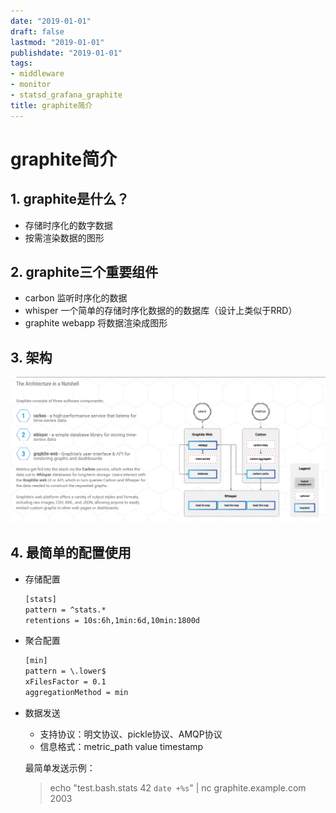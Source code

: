 ```yaml
---
date: "2019-01-01"
draft: false
lastmod: "2019-01-01"
publishdate: "2019-01-01"
tags:
- middleware
- monitor
- statsd_grafana_graphite
title: graphite简介
---
```


# graphite简介

## 1. graphite是什么？

* 存储时序化的数字数据
* 按需渲染数据的图形

## 2. graphite三个重要组件

* carbon 监听时序化的数据
* whisper 一个简单的存储时序化数据的的数据库（设计上类似于RRD）
* graphite webapp 将数据渲染成图形

## 3. 架构

![架构](../../../picture/graphite-architecture.png)

## 4. 最简单的配置使用

* 存储配置

    ```txt
    [stats]
    pattern = ^stats.*
    retentions = 10s:6h,1min:6d,10min:1800d
    ```
* 聚合配置
    ```txt
    [min]
    pattern = \.lower$
    xFilesFactor = 0.1
    aggregationMethod = min
    ```
* 数据发送
   * 支持协议：明文协议、pickle协议、AMQP协议
   * 信息格式：metric_path value timestamp

   最简单发送示例：
   > echo "test.bash.stats 42 `date +%s`" | nc graphite.example.com 2003